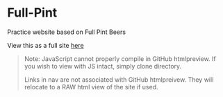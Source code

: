 # Full-Pint
Practice website based on Full Pint Beers

View this as a full site [here](https://htmlpreview.github.io/?https://github.com/Bojacko10/Full-Pint/blob/main/index.html)

> Note: JavaScript cannot properly compile in GitHub htmlpreview. If you wish to view with JS intact, simply clone directory.
> 
> Links in nav are not associated with GitHub htmlpreivew. They will relocate to a RAW html view of the site if used.

